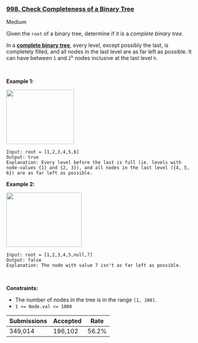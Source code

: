 ### [998. Check Completeness of a Binary Tree](https://leetcode.com/problems/check-completeness-of-a-binary-tree/)

Medium

Given the `` root `` of a binary tree, determine if it is a _complete binary tree_.

In a __<a href="http://en.wikipedia.org/wiki/Binary_tree#Types_of_binary_trees" target="_blank">complete binary tree</a>__, every level, except possibly the last, is completely filled, and all nodes in the last level are as far left as possible. It can have between `` 1 `` and <code>2<sup>h</sup></code> nodes inclusive at the last level `` h ``.

 

<strong class="example">Example 1:</strong>

<img alt="" src="https://assets.leetcode.com/uploads/2018/12/15/complete-binary-tree-1.png" style="width: 180px; height: 145px;"/>

```
Input: root = [1,2,3,4,5,6]
Output: true
Explanation: Every level before the last is full (ie. levels with node-values {1} and {2, 3}), and all nodes in the last level ({4, 5, 6}) are as far left as possible.
```

<strong class="example">Example 2:</strong>

<img alt="" src="https://assets.leetcode.com/uploads/2018/12/15/complete-binary-tree-2.png" style="width: 200px; height: 145px;"/>

```
Input: root = [1,2,3,4,5,null,7]
Output: false
Explanation: The node with value 7 isn't as far left as possible.
```

 

__Constraints:__

*   The number of nodes in the tree is in the range `` [1, 100] ``.
*   `` 1 <= Node.val <= 1000 ``

| Submissions    | Accepted     | Rate   |
| -------------- | ------------ | ------ |
| 349,014 | 196,102 | 56.2% |